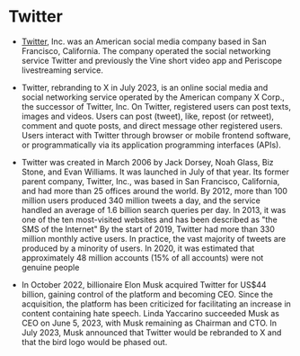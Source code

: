 # Twitter

- [Twitter](https://twitter.com/), Inc. was an American social media company based in San Francisco, California. The company operated the social networking service Twitter and previously the Vine short video app and Periscope livestreaming service. 

- Twitter, rebranding to X in July 2023, is an online social media and social networking service operated by the American company X Corp., the successor of Twitter, Inc. On Twitter, registered users can post texts, images and videos. Users can post (tweet), like, repost (or retweet), comment and quote posts, and direct message other registered users. Users interact with Twitter through browser or mobile frontend software, or programmatically via its application programming interfaces (APIs).

- Twitter was created in March 2006 by Jack Dorsey, Noah Glass, Biz Stone, and Evan Williams. It was launched in July of that year. Its former parent company, Twitter, Inc., was based in San Francisco, California, and had more than 25 offices around the world. By 2012, more than 100 million users produced 340 million tweets a day, and the service handled an average of 1.6 billion search queries per day. In 2013, it was one of the ten most-visited websites and has been described as "the SMS of the Internet" By the start of 2019, Twitter had more than 330 million monthly active users. In practice, the vast majority of tweets are produced by a minority of users. In 2020, it was estimated that approximately 48 million accounts (15% of all accounts) were not genuine people

- In October 2022, billionaire Elon Musk acquired Twitter for US$44 billion, gaining control of the platform and becoming CEO. Since the acquisition, the platform has been criticized for facilitating an increase in content containing hate speech. Linda Yaccarino succeeded Musk as CEO on June 5, 2023, with Musk remaining as Chairman and CTO. In July 2023, Musk announced that Twitter would be rebranded to X and that the bird logo would be phased out.
